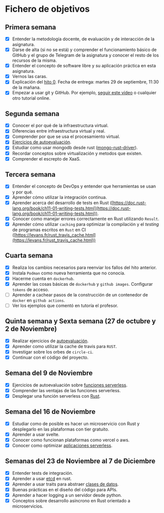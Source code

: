 # Fichero de objetivos

## Primera semana

- [x] Entender la metodología docente, de evaluación y de interacción de la asignatura.
- [x] Darse de alta (si no se está) y comprender el funcionamiento básico de GitHub y el grupo de Telegram de la asignatura y conocer el resto de los recursos de la misma.
- [x] Entender el concepto de software libre y su aplicación práctica en esta asignatura.
- [x] Vernos las caras.
- [x] Explicación del [hito 0](http://jj.github.io/IV/documentos/proyecto/0.Repositorio). Fecha de entrega: martes 29 de septiembre, 11:30 de la mañana.
- [x] Empezar a usar git y GitHub. Por ejemplo, [seguir este vídeo](https://www.youtube.com/watch?v=gmXyJI01qa8) o cualquier otro tutorial online.

## Segunda semana

- [x] Conocer el por qué de la infraestructura virtual.
- [x] Diferencias entre infraestructura virtual y real.
- [x] Comprender por que se usa el procesamiento virtual.
- [x] [Ejercicios de autoevaluación](https://github.com/yabirgb/IV-autoevaluacion/tree/master/introduccion-iv).
- [x] Estudiar como usar mongodb desde rust ([mongo-rust-driver](https://github.com/mongodb/mongo-rust-driver)).
- [x] Recordar conceptos sobre virtualización y metodos que existen.
- [x] Comprender el escrepto de XaaS.

## Tercera semana

- [x] Entender el concepto de DevOps y entender que herramientas se usan y por qué.
- [x] Aprender cómo utilizar la integración continua.
- [x] Aprender acerca del desarrollo de tests en Rust ([https://doc.rust-lang.org/book/ch11-01-writing-tests.html](https://doc.rust-lang.org/book/ch11-01-writing-tests.html)).
- [x] Conocer como manejar errores correctamente en Rust utilizando `Result`.
- [x] Aprender cómo utilizar `caching` para optimizar la compilación y el _testing_ de programas escritos en `Rust` en CI ([https://levans.fr/rust_travis_cache.html](https://levans.fr/rust_travis_cache.html))

## Cuarta semana

- [x] Realiza los cambios necesarios para reenviar los fallos del hito anterior.
- [x] Instala `Podman` como nueva herramienta que no conocía.
- [x] Hacerme cuenta en `dockerhub`.
- [x] Aprender las cosas básicas de `dockerhub` y `github images`. Configurar `tokens` de acceso.
- [ ] Aprender a cachear pasos de la construcción de un contenedor de `docker` en `github actions`. 
- [ ] Ver los ejemplos que comentó en tutoría el profesor.

## Quinta semana y Sexta semana (27 de octubre y 2 de Noviembre)

- [x] Realizar ejercicios de [autoevaluación](https://github.com/yabirgb/IV-autoevaluacion/tree/master/CI).
- [x] Aprender como utilizar la cache de travis para `RUST`.
- [x] Investigar sobre los orbes de `circle-ci`.
- [x] Continuar con el código del proyecto. 

## Semana del 9 de Noviembre

- [x] Ejercicios de autoevaluación sobre [funciones serverless](https://github.com/yabirgb/IV-autoevaluacion/tree/master/vercel-example).
- [x] Comprender las ventajas de las funciones serverless.
- [x] Desplegar una función serverless con [Rust](https://github.com/yabirgb/IV-autoevaluacion/tree/master/vercel-example).

## Semana del 16 de Noviembre

- [x] Estudiar como de posible es hacer un microservicio con Rust y desplegarlo en las plataformas con tier gratuito.
- [x] Aprender a usar svelte.
- [x] Conocer como funcionan plataformas como vercel o aws.
- [x] Conocer como optimizar [aplicaciones serverless](https://medium.com/theburningmonk-com/all-my-posts-on-serverless-aws-lambda-43c17a147f91).

## Semanas del 23 de Noviembre al 7 de Diciembre

- [x] Entender tests de integración.
- [x] Aprender a usar [etcd](https://github.com/yabirgb/IV-autoevaluacion/tree/master/microservicios) en rust.
- [x] Aprender a usar traits para abstraer [clases de datos](https://github.com/yabirgb/bukhgalter/blob/hito6/src/models/mod.rs#L10).
- [x] Buenas prácticas en el diseño del código para APIs.
- [x] Aprender a hacer logging a un servidor desde python.
- [x] Conceptos sobre desarrollo asíncrono en Rust orientado a microservicios.